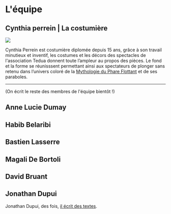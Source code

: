 # L'équipe

## Cynthia perrein | La costumière

![](/img/portfolio/l'équipe/218389908_10226376760864116_8457180967602147732_n.jpg)

Cynthia Perrein est costumière diplomée depuis 15 ans, grâce à son travail minutieux et inventif, les costumes et les décors des spectacles de l'association Tedua donnent toute l’ampleur au propos des pièces. Le fond et la forme se réunisssent permettant ainsi aux spectateurs de plonger sans retenu dans l’univers coloré de la [Mythologie du Phare Flottant](https://www.zorozorai.land/#/la-comptabilite-des-plumes-et-des-cailloux) et de ses paraboles.

<!--
![](/img/portfolio/l'équipe/montage_photo_pour_costumière.png)


Les services de Cynthia Perrein ne sont pas exclusifs à l'association Tedua,
-->

___

(On écrit le reste des membres de l'équipe bientôt !)

## Anne Lucie Dumay
## Habib Belaribi
## Bastien Lasserre
## Magali De Bortoli
## David Bruant
## Jonathan Dupui

Jonathan Dupui, des fois, [il écrit des textes](https://les-ethers-fertiles.github.io/jonathandupui/).